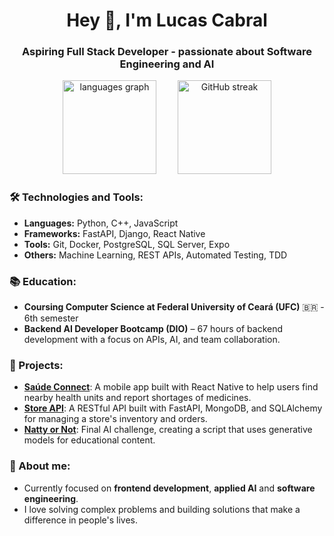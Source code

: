 <h1 align="center">Hey 👋, I'm Lucas Cabral</h1>
<h3 align="center">Aspiring Full Stack Developer - passionate about Software Engineering and AI</h3>

<div align="center">
  <img src="https://github-readme-stats.vercel.app/api/top-langs?username=lucascamourao&locale=en&hide_title=false&layout=compact&card_width=320&langs_count=6&theme=dark&hide_border=false&order=2" height="150" alt="languages graph" style="margin-right: 30px;" />
  <img src="https://github-readme-streak-stats.herokuapp.com/?user=lucascamourao&theme=dark&hide_border=false" height="150" alt="GitHub streak" />
</div>

### 🛠️ Technologies and Tools:
- **Languages:** Python, C++, JavaScript
- **Frameworks:** FastAPI, Django, React Native
- **Tools:** Git, Docker, PostgreSQL, SQL Server, Expo
- **Others:** Machine Learning, REST APIs, Automated Testing, TDD

### 📚 Education:
- **Coursing Computer Science at Federal University of Ceará (UFC)** 🇧🇷 - 6th semester
- **Backend AI Developer Bootcamp (DIO)** – 67 hours of backend development with a focus on APIs, AI, and team collaboration.

### 🚀 Projects:
- [**Saúde Connect**](https://github.com/lucascamourao/saude-connect): A mobile app built with React Native to help users find nearby health units and report shortages of medicines.
- [**Store API**](https://github.com/lucascamourao/store_api): A RESTful API built with FastAPI, MongoDB, and SQLAlchemy for managing a store's inventory and orders.
- [**Natty or Not**](https://github.com/lucascamourao/lab-natty-or-not): Final AI challenge, creating a script that uses generative models for educational content.

### 💬 About me:
- Currently focused on **frontend development**, **applied AI** and **software engineering**.
- I love solving complex problems and building solutions that make a difference in people's lives.
